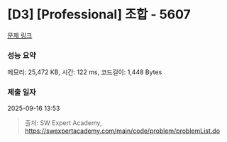 # [D3] [Professional] 조합 - 5607 

[문제 링크](https://swexpertacademy.com/main/code/problem/problemDetail.do?contestProbId=AWXGKdbqczEDFAUo) 

### 성능 요약

메모리: 25,472 KB, 시간: 122 ms, 코드길이: 1,448 Bytes

### 제출 일자

2025-09-16 13:53



> 출처: SW Expert Academy, https://swexpertacademy.com/main/code/problem/problemList.do